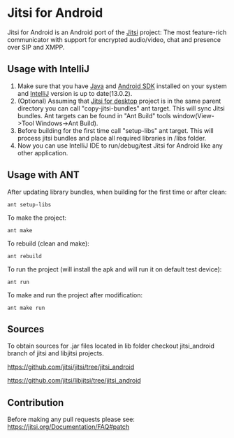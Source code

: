 # Jitsi for Android

Jitsi for Android is an Android port of the [Jitsi] project: The most feature-rich communicator with support for encrypted audio/video, chat and presence over SIP and XMPP.

## Usage with IntelliJ

1. Make sure that you have [Java] and [Android SDK] installed on your system and [IntelliJ] version is up to date(13.0.2).
2. (Optional) Assuming that [Jitsi for desktop] project is in the same parent directory you can call "copy-jitsi-bundles" ant target. This will sync Jitsi bundles. Ant targets can be found in "Ant Build" tools window(View->Tool Windows->Ant Build).
3. Before building for the first time call "setup-libs" ant target. This will process jitsi bundles and place all required libraries in /libs folder.
4. Now you can use IntelliJ IDE to run/debug/test Jitsi for Android like any other application.

## Usage with ANT

After updating library bundles, when building for the first time or after clean:

    ant setup-libs
To make the project:

    ant make

To rebuild (clean and make):

    ant rebuild

To run the project (will install the apk and will run it on default test device):

    ant run

To make and run the project after modification:

    ant make run

## Sources

To obtain sources for .jar files located in lib folder checkout jitsi_android
 branch of jitsi and libjitsi projects.
 
 https://github.com/jitsi/jitsi/tree/jitsi_android
 
 https://github.com/jitsi/libjitsi/tree/jitsi_android

## Contribution

Before making any pull requests please see: https://jitsi.org/Documentation/FAQ#patch 

[Jitsi]: https://jitsi.org/
[Java]: http://www.oracle.com/technetwork/java/javase/downloads/jdk7-downloads-1880260.html
[Android SDK]: http://developer.android.com/sdk/index.html
[IntelliJ]: http://www.jetbrains.com/idea/download/
[Jitsi for desktop]: https://github.com/jitsi/jitsi
